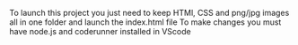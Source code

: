 To launch this project you just need to keep HTMl, CSS and png/jpg images all in one folder and launch the index.html file
To make changes you must have node.js and coderunner installed in VScode 
